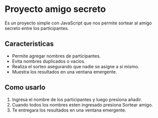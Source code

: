 # Proyecto amigo secreto

Es un proyecto simple con JavaScript que nos permite sortear al amigo secreto entre los participantes.

## Caracteristicas

- Permite agregar nombres de participantes.  
- Evita nombres duplicados o vacíos.  
- Realiza el sorteo asegurando que nadie se asigne a sí mismo.  
- Muestra los resultados en una ventana emergente.

## Como usarlo

1. Ingresa el nombre de los participantes y luego presiona añadir.
2. Cuando todos los nombres esten ingresado presiona Sortear amigo.
3. Te entregara los resultados en una ventana emergente.